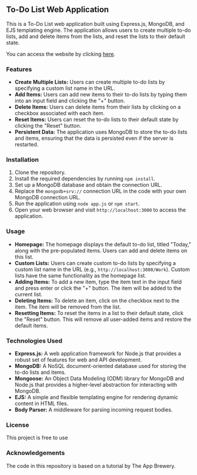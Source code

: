 ## To-Do List Web Application
This is a To-Do List web application built using Express.js, MongoDB, and EJS templating engine. The application allows users to create multiple to-do lists, add and delete items from the lists, and reset the lists to their default state.

You can access the website by clicking [here](https://todolistversion2.onrender.com/).

### Features

- **Create Multiple Lists:** Users can create multiple to-do lists by specifying a custom list name in the URL.
- **Add Items:** Users can add new items to their to-do lists by typing them into an input field and clicking the "+" button.
- **Delete Items:** Users can delete items from their lists by clicking on a checkbox associated with each item.
- **Reset Items:** Users can reset the to-do lists to their default state by clicking the "Reset" button.
- **Persistent Data:** The application uses MongoDB to store the to-do lists and items, ensuring that the data is persisted even if the server is restarted.

### Installation

1. Clone the repository.
2. Install the required dependencies by running `npm install`.
3. Set up a MongoDB database and obtain the connection URL.
4. Replace the `mongodb+srv://` connection URL in the code with your own MongoDB connection URL.
5. Run the application using `node app.js` or `npm start`.
6. Open your web browser and visit `http://localhost:3000` to access the application.

### Usage

- **Homepage:** The homepage displays the default to-do list, titled "Today," along with the pre-populated items. Users can add and delete items on this list.
- **Custom Lists:** Users can create custom to-do lists by specifying a custom list name in the URL (e.g., `http://localhost:3000/Work`). Custom lists have the same functionality as the homepage list.
- **Adding Items:** To add a new item, type the item text in the input field and press enter or click the "+" button. The item will be added to the current list.
- **Deleting Items:** To delete an item, click on the checkbox next to the item. The item will be removed from the list.
- **Resetting Items:** To reset the items in a list to their default state, click the "Reset" button. This will remove all user-added items and restore the default items.

### Technologies Used

- **Express.js:** A web application framework for Node.js that provides a robust set of features for web and API development.
- **MongoDB:** A NoSQL document-oriented database used for storing the to-do lists and items.
- **Mongoose:** An Object Data Modeling (ODM) library for MongoDB and Node.js that provides a higher-level abstraction for interacting with MongoDB.
- **EJS:** A simple and flexible templating engine for rendering dynamic content in HTML files.
- **Body Parser:** A middleware for parsing incoming request bodies.

### License

This project is free to use 

### Acknowledgements

The code in this repository is based on a tutorial by The App Brewery.
